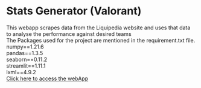 
# Stats Generator (Valorant)
This webapp scrapes data from the Liquipedia website and uses that data to analyse the performance against desired teams \
The Packages used for the project are mentioned in the requirement.txt file. \
numpy==1.21.6 \
pandas==1.3.5 \
seaborn==0.11.2 \
streamlit==1.11.1 \
lxml==4.9.2 \
[Click here to access the webApp](https://nobiyu-web-apps-valorant-team-reportssamain-1vsmrt.streamlit.app/)
